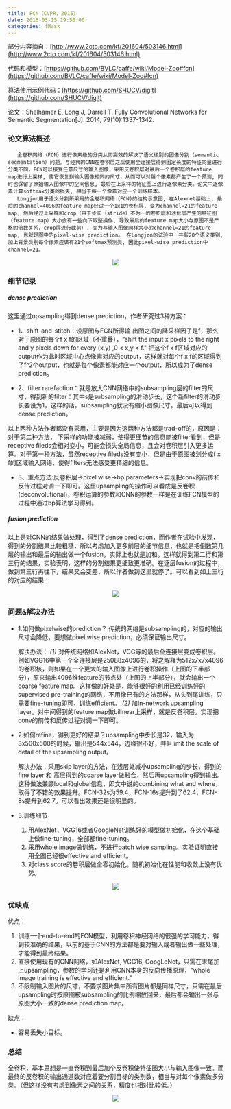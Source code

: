 ```yaml
---
title: FCN（CVPR，2015）
date: 2016-03-15 19:50:00
categories: fMask
---
```


<script type="text/javascript" src="http://cdn.mathjax.org/mathjax/latest/MathJax.js?config=default"></script>

部分内容摘自：[http://www.2cto.com/kf/201604/503146.html](http://www.2cto.com/kf/201604/503146.html)

代码和模型：[https://github.com/BVLC/caffe/wiki/Model-Zoo#fcn](https://github.com/BVLC/caffe/wiki/Model-Zoo#fcn)

算法使用示例代码：[https://github.com/SHUCV/digit](https://github.com/SHUCV/digit)

论文：Shelhamer E, Long J, Darrell T. Fully Convolutional Networks for Semantic Segmentation[J]. 2014, 79(10):1337-1342. 

### 论文算法概述

       全卷积网络（FCN）进行像素级的分类从而高效的解决了语义级别的图像分割（semantic segmentation）问题。与经典的CNN在卷积层之后使用全连接层得到固定长度的特征向量进行分类不同，FCN可以接受任意尺寸的输入图像，采用反卷积层对最后一个卷积层的feature map进行上采样, 使它恢复到输入图像相同的尺寸，从而可以对每个像素都产生了一个预测, 同时也保留了原始输入图像中的空间信息, 最后在上采样的特征图上进行逐像素分类。论文中逐像素计算softmax分类的损失, 相当于每一个像素对应一个训练样本。
       Longjon用于语义分割所采用的全卷积网络（FCN)的结构示意图, 在Alexnet基础上, 最后的channel=4096的feature map经过一个1x1的卷积层, 变为channel=21的feature map, 然后经过上采样和crop（由于步长（stride）不为一的卷积层和池化层产生的特征图（feature map）大小会有一些向下取整操作, 导致最后的feature map大小与原图不是严格的倍数关系，crop层进行裁剪）, 变为与输入图像同样大小的channel=21的feature map, 也就是图中的pixel-wise prediction。 在Longjon的试验中一共有20个语义类别, 加上背景类别每个像素应该有21个softmax预测类, 因此pixel-wise prediction中channel=21。

<center><img src="{{ site.baseurl }}/images/pdMask/fcn1.jpg"></center>

### 细节记录

##### dense prediction

这里通过upsampling得到dense prediction，作者研究过3种方案：

* 1、shift-and-stitch：设原图与FCN所得输 出图之间的降采样因子是f，那么对于原图的每个f x f的区域（不重叠），“shift the input x pixels to the right and y pixels down for every (x,y) ,0 < x,y < f." 把这个f x f区域对应的output作为此时区域中心点像素对应的output，这样就对每个f x f的区域得到了f^2个output，也就是每个像素都能对应一个output，所以成为了dense prediction。

* 2、filter rarefaction：就是放大CNN网络中的subsampling层的filter的尺寸，得到新的filter：其中s是subsampling的滑动步长，这个新filter的滑动步长要设为1，这样的话，subsampling就没有缩小图像尺寸，最后可以得到dense prediction。

以上两种方法作者都没有采用，主要是因为这两种方法都是trad-off的，原因是：对于第二种方法， 下采样的功能被减弱，使得更细节的信息能被filter看到，但是receptive fileds会相对变小，可能会损失全局信息，且会对卷积层引入更多运算。对于第一种方法，虽然receptive fileds没有变小，但是由于原图被划分成f x f的区域输入网络，使得filters无法感受更精细的信息。

* 3、重点方法:反卷积层->pixel wise->bp parameters->实现把conv的前传和反传过程对调一下即可。这里upsampling的操作可以看成是反卷积(deconvolutional)，卷积运算的参数和CNN的参数一样是在训练FCN模型的过程中通过bp算法学习得到。
    
##### fusion prediction

以上是对CNN的结果做处理，得到了dense prediction，而作者在试验中发现，得到的分割结果比较粗糙，所以考虑加入更多前层的细节信息，也就是把倒数第几层的输出和最后的输出做一个fusion，实际上也就是加和。这样就得到第二行和第三行的结果，实验表明，这样的分割结果更细致更准确。在逐层fusion的过程中，做到第三行再往下，结果又会变差，所以作者做到这里就停了。可以看到如上三行的对应的结果：

<center><img src="{{ site.baseurl }}/images/pdMask/fcn2.jpg"></center>


### 问题&解决办法

* 1.如何做pixelwise的prediction？ 传统的网络是subsampling的，对应的输出尺寸会降低，要想做pixel wise prediction，必须保证输出尺寸。

    解决办法：
    *(1)* 对传统网络如AlexNet，VGG等的最后全连接层变成卷积层。例如VGG16中第一个全连接层是25088x4096的，将之解释为512x7x7x4096的卷积核，则如果在一个更大的输入图像上进行卷积操作（上图的下半部分），原来输出4096维feature的节点处（上图的上半部分），就会输出一个coarse feature map。这样做的好处是，能够很好的利用已经训练好的supervised pre-training的网络，不用像已有的方法那样，从头到尾训练，只需要fine-tuning即可，训练efficient。 
    *(2)* 加In-network upsampling layer。对中间得到的feature map做bilinear上采样，就是反卷积层。实现把conv的前传和反传过程对调一下即可。

* 2.如何refine，得到更好的结果？upsampling中步长是32，输入为3x500x500的时候，输出是544x544，边缘很不好，并且limit the scale of detail of the upsampling output。

     解决办法：采用skip layer的方法，在浅层处减小upsampling的步长，得到的fine layer 和 高层得到的coarse layer做融合，然后再upsampling得到输出。这种做法兼顾local和global信息，即文中说的combining what and where，取得了不错的效果提升。FCN-32s为59.4，FCN-16s提升到了62.4，FCN-8s提升到62.7。可以看出效果还是很明显的。

* 3.训练细节

   1. 用AlexNet，VGG16或者GoogleNet训练好的模型做初始化，在这个基础上做fine-tuning，全部都fine-tuning。
   2. 采用whole image做训练，不进行patch wise sampling。实验证明直接用全图已经很effective and efficient。
   3. 对class score的卷积层做全零初始化。随机初始化在性能和收敛上没有优势。

<center><img src="{{ site.baseurl }}/images/pdMask/fcn3.jpg"></center>

### 优缺点

优点：

1. 训练一个end-to-end的FCN模型，利用卷积神经网络的很强的学习能力，得到较准确的结果，以前的基于CNN的方法都是要对输入或者输出做一些处理，才能得到最终结果。
2. 直接使用现有的CNN网络，如AlexNet, VGG16, GoogLeNet，只需在末尾加上upsampling，参数的学习还是利用CNN本身的反向传播原理，"whole image training is effective and efficient."
3. 不限制输入图片的尺寸，不要求图片集中所有图片都是同样尺寸，只需在最后upsampling时按原图被subsampling的比例缩放回来，最后都会输出一张与原图大小一致的dense prediction map。

缺点：

* 容易丢失小目标。

### 总结

   全卷积，基本思想是一直卷积到最后加个反卷积使特征图大小与输入图像一致。而最终的反卷积的输出通道数对应着要分割目标的类别数，相当与对每个像素做多分类。（但这样没有考虑到像素之间的关系，精度也相对比较低。）

<center><img src="{{ site.baseurl }}/images/pdMask/fcn4.png"></center>
